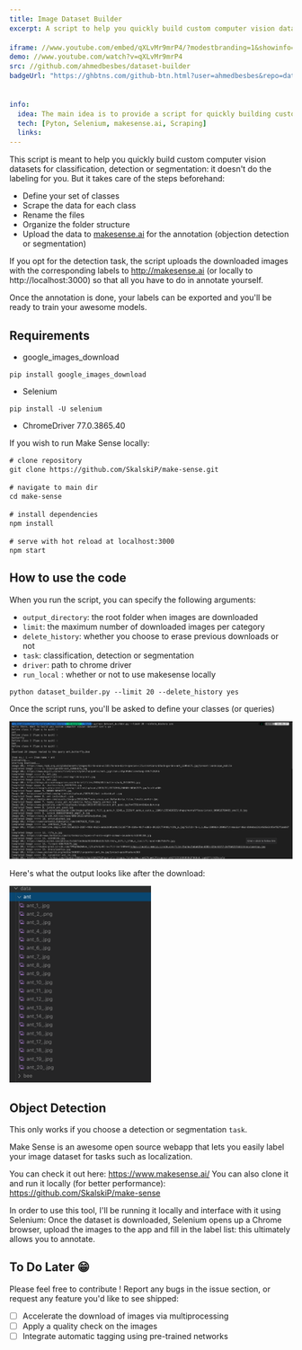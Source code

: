 ```yaml
---
title: Image Dataset Builder
excerpt: A script to help you quickly build custom computer vision datasets for object classification, detection or segmentation.

iframe: //www.youtube.com/embed/qXLvMr9mrP4/?modestbranding=1&showinfo=0&autohide=1&rel=0
demo: //www.youtube.com/watch?v=qXLvMr9mrP4
src: //github.com/ahmedbesbes/dataset-builder
badgeUrl: "https://ghbtns.com/github-btn.html?user=ahmedbesbes&repo=dataset-builder&type=star&count=true" 


info:
  idea: The main idea is to provide a script for quickly building custom computer vision datasets for classification, detection or segmentation
  tech: [Pyton, Selenium, makesense.ai, Scraping]
  links:
---
```


This script is meant to help you quickly build custom computer vision datasets for classification, detection or segmentation: it doesn't do the labeling for you. But it takes care of the steps beforehand:

- Define your set of classes
- Scrape the data for each class
- Rename the files
- Organize the folder structure
- Upload the data to [makesense.ai](http://makesense.ai) for the annotation (objection detection or segmentation)


If you opt for the detection task, the script uploads the downloaded images with the corresponding labels to http://makesense.ai (or locally to http://localhost:3000) so that all you have to do in annotate yourself.

Once the annotation is done, your labels can be exported and you'll be ready to train your awesome models.

## Requirements

- google\_images\_download 
```shell 
pip install google_images_download
```
- Selenium 
```shell
pip install -U selenium
```
- ChromeDriver 77.0.3865.40

If you wish to run Make Sense locally: 

```shell
# clone repository
git clone https://github.com/SkalskiP/make-sense.git

# navigate to main dir
cd make-sense

# install dependencies
npm install

# serve with hot reload at localhost:3000
npm start
```

## How to use the code

When you run the script, you can specify the following arguments:

- `output_directory`: the root folder when images are downloaded
- `limit`: the maximum number of downloaded images per category
- `delete_history`: whether you choose to erase previous downloads or not
- `task`: classification, detection or segmentation
- `driver`: path to chrome driver
- `run_local` : whether or not to use makesense locally

```shell
python dataset_builder.py --limit 20 --delete_history yes
```

Once the script runs, you'll be asked to define your classes (or queries)

<img src="./images/dataset-builder/class_names.png">

Here's what the output looks like after the download:

<img src="./images/dataset-builder/downloaded_files.png" width="50%">


## Object Detection

This only works if you choose a detection or segmentation `task`.

Make Sense is an awesome open source webapp that lets you easily label your image dataset for tasks such as localization.

You can check it out here: https://www.makesense.ai/ You can also clone it and run it locally (for better performance): https://github.com/SkalskiP/make-sense

In order to use this tool, I'll be running it locally and interface with it using Selenium: Once the dataset is downloaded, Selenium opens up a Chrome browser, upload the images to the app and fill in the label list: this ultimately allows you to annotate.

## To Do Later 😁

Please feel free to contribute ! Report any bugs in the issue section, or request any feature you'd like to see shipped:

- [ ] Accelerate the download of images via multiprocessing
- [ ] Apply a quality check on the images
- [ ] Integrate automatic tagging using pre-trained networks